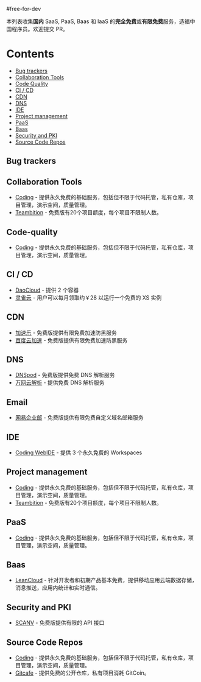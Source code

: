 #free-for-dev

本列表收集**国内** SaaS, PaaS, Baas 和 IaaS 的**完全免费**或**有限免费**服务，造福中国程序员。欢迎提交 PR。

# Contents
   * [Bug trackers](#bug-trackers)
   * [Collaboration Tools](#collaboration-tools)
   * [Code Quality](#code-quality)
   * [CI / CD](#ci--cd)
   * [CDN](#cdn)
   * [DNS](#dns)
   * [IDE](#ide)
   * [Project management](#project-management)
   * [PaaS](#paas)
   * [Baas](#baas)
   * [Security and PKI](#security-and-pki)
   * [Source Code Repos](#source-code-repos)



## Bug trackers


## Collaboration Tools
 * [Coding](https://coding.net) - 提供永久免费的基础服务，包括但不限于代码托管，私有仓库，项目管理，演示空间，质量管理。
 * [Teambition](https://www.teambition.com) - 免费版有20个项目额度，每个项目不限制人数。

## Code-quality
 * [Coding](https://coding.net) - 提供永久免费的基础服务，包括但不限于代码托管，私有仓库，项目管理，演示空间，质量管理。


## CI / CD
 * [DaoCloud](http://daocloud.io) - 提供 2 个容器
 * [灵雀云](http://www.alauda.cn) - 用户可以每月领取约￥28 以运行一个免费的 XS 实例
 
## CDN 
 * [加速乐](http://www.jiasule.com) - 免费版提供有限免费加速防黑服务
 * [百度云加速](http://su.baidu.com) - 免费版提供有限免费加速防黑服务
 
## DNS
 * [DNSpod](https://www.dnspod.cn/) - 免费版提供免费 DNS 解析服务
 * [万网云解析](http://wanwang.aliyun.com/domain/dns/) - 提供免费 DNS 解析服务


## Email 
 * [网易企业邮](http://ym.163.com) - 免费版提供有限免费自定义域名邮箱服务
 
## IDE 
 * [Coding WebIDE](https://ide.coding.net) - 提供 3 个永久免费的 Workspaces 
 

## Project management
* [Coding](https://coding.net) - 提供永久免费的基础服务，包括但不限于代码托管，私有仓库，项目管理，演示空间，质量管理。
* [Teambition](https://www.teambition.com) - 免费版有20个项目额度，每个项目不限制人数。


## PaaS
* [Coding](https://coding.net) - 提供永久免费的基础服务，包括但不限于代码托管，私有仓库，项目管理，演示空间，质量管理。 


## Baas
* [LeanCloud](https://leancloud.cn) -
针对开发者和初期产品基本免费，提供移动应用云端数据存储，消息推送，应用内统计和实时通信。


## Security and PKI
 * [SCANV](http://www.scanv.com/) - 免费版提供有限的 API 接口
 

## Source Code Repos 

 * [Coding](https://coding.net)  - 提供永久免费的基础服务，包括但不限于代码托管，私有仓库，项目管理，演示空间，质量管理。
 * [Gitcafe](https://gitcafe.com) - 提供免费的公开仓库，私有项目消耗 GitCoin。





